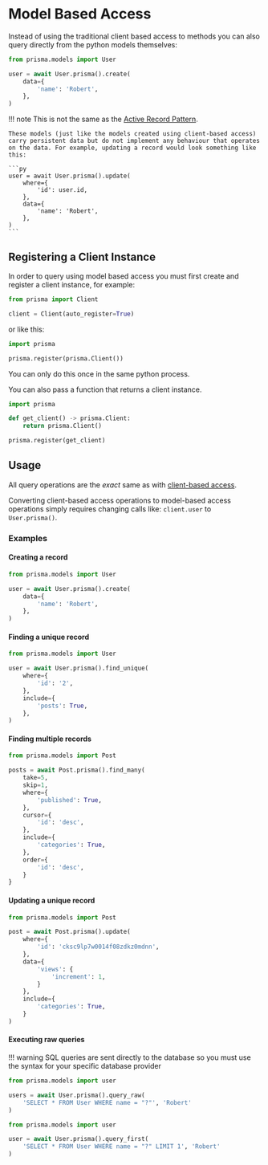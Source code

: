 # Model Based Access

Instead of using the traditional client based access to methods you can also query directly from the python models themselves:

```py
from prisma.models import User

user = await User.prisma().create(
    data={
        'name': 'Robert',
    },
)
```

!!! note
    This is not the same as the [Active Record Pattern](https://guides.rubyonrails.org/active_record_basics.html).

    These models (just like the models created using client-based access) carry persistent data but do not implement any behaviour that operates on the data. For example, updating a record would look something like this:

    ```py
    user = await User.prisma().update(
        where={
            'id': user.id,
        },
        data={
            'name': 'Robert',
        },
    )
    ```

## Registering a Client Instance

In order to query using model based access you must first create and register a client instance, for example:

```py
from prisma import Client

client = Client(auto_register=True)
```

or like this:

```py
import prisma

prisma.register(prisma.Client())
```

You can only do this once in the same python process.

You can also pass a function that returns a client instance.

```py
import prisma

def get_client() -> prisma.Client:
    return prisma.Client()

prisma.register(get_client)
```

## Usage

All query operations are the *exact* same as with [client-based access](./operations.md).

Converting client-based access operations to model-based access operations simply requires changing calls like: `client.user` to `User.prisma()`.

### Examples

#### Creating a record

```py
from prisma.models import User

user = await User.prisma().create(
    data={
        'name': 'Robert',
    },
)
```

#### Finding a unique record

```py
from prisma.models import User

user = await User.prisma().find_unique(
    where={
        'id': '2',
    },
    include={
        'posts': True,
    },
)
```

#### Finding multiple records

```py
from prisma.models import Post

posts = await Post.prisma().find_many(
    take=5,
    skip=1,
    where={
        'published': True,
    },
    cursor={
        'id': 'desc',
    },
    include={
        'categories': True,
    },
    order={
        'id': 'desc',
    }
}
```

#### Updating a unique record

```py
from prisma.models import Post

post = await Post.prisma().update(
    where={
        'id': 'cksc9lp7w0014f08zdkz0mdnn',
    },
    data={
        'views': {
            'increment': 1,
        }
    },
    include={
        'categories': True,
    }
)
```

#### Executing raw queries

!!! warning
    SQL queries are sent directly to the database so you must use the syntax for your specific database provider

```py
from prisma.models import user

users = await User.prisma().query_raw(
    'SELECT * FROM User WHERE name = "?"', 'Robert'
)
```

```py
from prisma.models import user

user = await User.prisma().query_first(
    'SELECT * FROM User WHERE name = "?" LIMIT 1', 'Robert'
)
```
